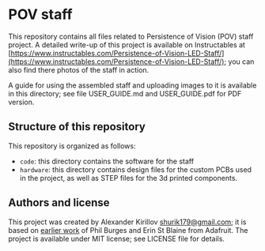 # POV staff
This repository contains all files related to Persistence of Vision (POV) staff
project. A detailed write-up of this project is available on  Instructables at
[https://www.instructables.com/Persistence-of-Vision-LED-Staff/](https://www.instructables.com/Persistence-of-Vision-LED-Staff/);
you can also find there photos  of the staff in action.

A guide for using the assembled staff and uploading images to it is available
in this directory; see file USER_GUIDE.md and USER_GUIDE.pdf for PDF version.

## Structure of this repository  
This repository is organized as follows:

* `code`: this directory contains the software for the staff
* `hardware`: this directory contains design files for the custom PCBs used in
  the project, as well as STEP files for the 3d printed components.

## Authors and license
This project was created by Alexander Kirillov <shurik179@gmail.com>; it is
based on [earlier work](https://learn.adafruit.com/pov-dotstar-double-staff) of
Phil Burges and Erin St Blaine from Adafruit. The project is available under
MIT license; see LICENSE file for details.
